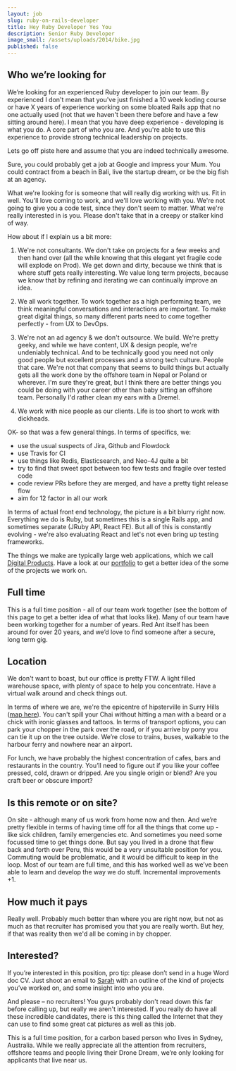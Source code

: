 ```yaml
---
layout: job
slug: ruby-on-rails-developer
title: Hey Ruby Developer Yes You
description: Senior Ruby Developer
image_small: /assets/uploads/2014/bike.jpg
published: false
---
```


## Who we’re looking for

<p class="lead">We’re looking for an experienced Ruby developer to join our team. By experienced I don't mean that you've just finished a 10 week koding course or have X years of experience working on some bloated Rails app that no one actually used (not that we haven't been there before and have a few sitting around here). I mean that you have deep experience - developing is what you do. A core part of who you are. And you're able to use this experience to provide strong technical leadership on projects.</p>

Lets go off piste here and assume that you are indeed technically awesome.

Sure, you could probably get a job at Google and impress your Mum. You could contract from a beach in Bali, live the startup dream, or be the big fish at an agency.

What we're looking for is someone that will really dig working with us. Fit in well. You'll love coming to work, and we'll love working with you. We're not going to give you a code test, since they don't seem to matter. What we're really interested in is you. Please don't take that in a creepy or stalker kind of way.

How about if I explain us a bit more:

1. We're not consultants. We don't take on projects for a few weeks and then hand over (all the while knowing that this elegant yet fragile code will explode on Prod). We get down and dirty, because we think that is where stuff gets really interesting. We value long term projects, because we know that by refining and iterating we can continually improve an idea.

2. We all work together. To work together as a high performing team, we think meaningful conversations and interactions are important. To make great digital things, so many different parts need to come together perfectly - from UX to DevOps.

3. We're not an ad agency & we don't outsource. We build. We're pretty geeky, and while we have content, UX & design people, we're undeniably technical. And to be technically good you need not only good people but excellent processes and a strong tech culture. People that care. We're not that company that seems to build things but actually gets all the work done by the offshore team in Nepal or Poland or wherever. I'm sure they're great, but I think there are better things you could be doing with your career other than baby sitting an offshore team. Personally I'd rather clean my ears with a Dremel.

4. We work with nice people as our clients. Life is too short to work with dickheads.

OK- so that was a few general things. In terms of specifics, we:

- use the usual suspects of Jira, Github and Flowdock
- use Travis for CI
- use things like Redis, Elasticsearch, and Neo-4J quite a bit
- try to find that sweet spot between too few tests and fragile over tested code
- code review PRs before they are merged, and have a pretty tight release flow
- aim for 12 factor in all our work

In terms of actual front end technology, the picture is a bit blurry right now. Everything we do is Ruby, but sometimes this is a single Rails app, and sometimes separate (JRuby API, React FE). But all of this is constantly evolving - we're also evaluating React and let's not even bring up testing frameworks.

The things we make are typically large web applications, which we call [Digital Products](/blog/products/ "Digital Products"). Have a look at our [portfolio](/portfolio/ "portfolio") to get a better idea of the some of the projects we work on.

## Full time

This is a full time position - all of our team work together (see the bottom of this page to get a better idea of what that looks like). Many of our team have been working together for a number of years. Red Ant itself has been around for over 20 years, and we’d love to find someone after a secure, long term gig.

## Location

We don't want to boast, but our office is pretty FTW. A light filled warehouse space, with plenty of space to help you concentrate. Have a virtual walk around and check things out.

In terms of where we are, we're the epicentre of hipsterville in Surry Hills ([map here](/about/ "map here")). You can't spill your Chai without hitting a man with a beard or a chick with ironic glasses and tattoos. In terms of transport options, you can park your chopper in the park over the road, or if you arrive by pony you can tie it up on the tree outside. We’re close to trains, buses, walkable to the harbour ferry and nowhere near an airport.

For lunch, we have probably the highest concentration of cafes, bars and restaurants in the country. You’ll need to figure out if you like your coffee pressed, cold, drawn or dripped. Are you single origin or blend? Are you craft beer or obscure import?

## Is this remote or on site?

On site - although many of us work from home now and then. And we’re pretty flexible in terms of having time off for all the things that come up - like sick children, family emergencies etc. And sometimes you need some focussed time to get things done.
But say you lived in a drone that flew back and forth over Peru, this would be a very unsuitable position for you. Commuting would be problematic, and it would be difficult to keep in the loop.
Most of our team are full time, and this has worked well as we’ve been able to learn and develop the way we do stuff. Incremental improvements +1.

## How much it pays

Really well. Probably much better than where you are right now, but not as much as that recruiter has promised you that you are really worth. But hey, if that was reality then we'd all be coming in by chopper.

## Interested?

If you’re interested in this position, pro tip: please don’t send in a huge Word doc CV. Just shoot an email to [Sarah](mailto\:jobs@redant.com.au "Sarah") with an outline of the kind of projects you’ve worked on, and some insight into who you are.

And please – no recruiters! You guys probably don't read down this far before calling up, but really we aren't interested. If you really do have all these incredible candidates, there is this thing called the Internet that they can use to find some great cat pictures as well as this job.

This is a full time position, for a carbon based person who lives in Sydney, Australia. While we really appreciate all the attention from recruiters, offshore teams and people living their Drone Dream, we’re only looking for applicants that live near us.
